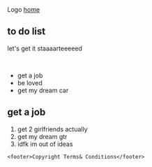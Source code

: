 <!DOCTYPE html>
<html lang="en">
  <head>
    <meta charset="UTF-8" />
    <meta http-equiv="X-UA-Compatible" content="IE=edge" />
    <meta name="viewport" content="width=device-width, initial-scale=1.0" />
    <title>Document</title>
  </head>
  <body>
    <nav>
      Logo
      <a href="/index.html">home</a>
    </nav>
    <main>
      <section>
        <h1>to do list</h1>
        <p>let's get it staaaarteeeeed</p>
        <img src="./assets/nhung-hinh-xam-doi-dep-05.jpg" alt="" />
        <img src="./assets/./dashbord/IMG_2686.jpg" alt="" />
        <ul>
          <li>get a job</li>
          <li>be loved</li>
          <li>get my dream car</li>
        </ul>
      </section>
      <section>
        <h1>get a job</h1>
        <ol>
          <li>get 2 girlfriends actually</li>
          <li>get my dream gtr</li>
          <li>idfk im out of ideas</li>
        </ol>
      </section>
    </main>

    <footer>Copyright Terms& Conditions</footer>
  </body>
</html>
